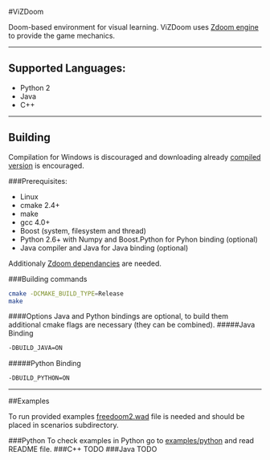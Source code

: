 #ViZDoom

Doom-based environment for visual learning. ViZDoom uses [Zdoom engine]( https://github.com/rheit/zdoom) to provide the game mechanics.

---
## Supported Languages:
* Python 2
* Java
* C++

---
## Building
Compilation for Windows is discouraged and downloading already [compiled version](http://www.cs.put.poznan.pl/visualdoomai/TOBEGIVENLATER) is encouraged.

###Prerequisites:
* Linux
* cmake 2.4+
* make
* gcc 4.0+
* Boost (system, filesystem and thread)
* Python 2.6+ with Numpy and Boost.Python for Pyhon binding (optional)
* Java compiler and Java for Java binding (optional)

Additionaly [Zdoom dependancies](http://zdoom.org/wiki/Compile_ZDoom_on_Linux) are needed.

###Building commands
```bash
cmake -DCMAKE_BUILD_TYPE=Release
make
```
####Options
Java and Python bindings are optional, to build them additional cmake flags are necessary (they can be combined).
#####Java Binding
```bash
-DBUILD_JAVA=ON
```
#####Python Binding
```bash
-DBUILD_PYTHON=ON
```
---
##Examples

To run provided examples [freedoom2.wad]( https://freedoom.github.io/download.html) file is needed and should be placed in scenarios subdirectory.

###Python
To check examples in Python go to [examples/python](https://github.com/Marqt/ViZDoom/tree/master/examples/python) and read README file.
###C++
 TODO
###Java
 TODO
